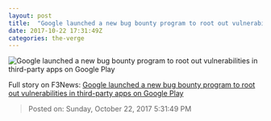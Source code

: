 ```yaml
---
layout: post
title:  "Google launched a new bug bounty program to root out vulnerabilities in third-party apps on Google Play"
date: 2017-10-22 17:31:49Z
categories: the-verge
---
```


![Google launched a new bug bounty program to root out vulnerabilities in third-party apps on Google Play](https://cdn.vox-cdn.com/thumbor/Eb_j32FPudfxwEQg4CfRN-pvSGU=/0x15:728x396/fit-in/1200x630/cdn.vox-cdn.com/uploads/chorus_asset/file/9511953/nexus2cee_Default_Google_Play_Hero_since_we_dont_have_one_1_728x410.png)




Full story on F3News: [Google launched a new bug bounty program to root out vulnerabilities in third-party apps on Google Play](http://www.f3nws.com/n/GnCtzF)

> Posted on: Sunday, October 22, 2017 5:31:49 PM

